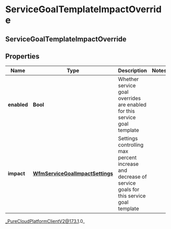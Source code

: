 # ServiceGoalTemplateImpactOverride

## ServiceGoalTemplateImpactOverride

## Properties

|Name | Type | Description | Notes|
|------------ | ------------- | ------------- | -------------|
| **enabled** | **Bool** | Whether service goal overrides are enabled for this service goal template | |
| **impact** | [**WfmServiceGoalImpactSettings**](WfmServiceGoalImpactSettings) | Settings controlling max percent increase and decrease of service goals for this service goal template | |



_PureCloudPlatformClientV2@173.1.0_

